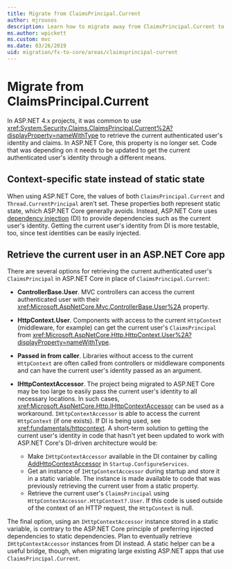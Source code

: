 ```yaml
---
title: Migrate from ClaimsPrincipal.Current
author: mjrousos
description: Learn how to migrate away from ClaimsPrincipal.Current to retrieve the current authenticated user's identity and claims in ASP.NET Core.
ms.author: wpickett
ms.custom: mvc
ms.date: 03/26/2019
uid: migration/fx-to-core/areas/claimsprincipal-current
---
```

# Migrate from ClaimsPrincipal.Current

In ASP.NET 4.x projects, it was common to use <xref:System.Security.Claims.ClaimsPrincipal.Current%2A?displayProperty=nameWithType> to retrieve the current authenticated user's identity and claims. In ASP.NET Core, this property is no longer set. Code that was depending on it needs to be updated to get the current authenticated user's identity through a different means.

## Context-specific state instead of static state

When using ASP.NET Core, the values of both `ClaimsPrincipal.Current` and `Thread.CurrentPrincipal` aren't set. These properties both represent static state, which ASP.NET Core generally avoids. Instead, ASP.NET Core uses [dependency injection](xref:fundamentals/dependency-injection) (DI) to provide dependencies such as the current user's identity. Getting the current user's identity from DI is more testable, too, since test identities can be easily injected.

## Retrieve the current user in an ASP.NET Core app

There are several options for retrieving the current authenticated user's `ClaimsPrincipal` in ASP.NET Core in place of `ClaimsPrincipal.Current`:

* **ControllerBase.User**. MVC controllers can access the current authenticated user with their <xref:Microsoft.AspNetCore.Mvc.ControllerBase.User%2A> property.
* **HttpContext.User**. Components with access to the current `HttpContext` (middleware, for example) can get the current user's `ClaimsPrincipal` from <xref:Microsoft.AspNetCore.Http.HttpContext.User%2A?displayProperty=nameWithType>.
* **Passed in from caller**. Libraries without access to the current `HttpContext` are often called from controllers or middleware components and can have the current user's identity passed as an argument.
* **IHttpContextAccessor**. The project being migrated to ASP.NET Core may be too large to easily pass the current user's identity to all necessary locations. In such cases, <xref:Microsoft.AspNetCore.Http.IHttpContextAccessor> can be used as a workaround. `IHttpContextAccessor` is able to access the current `HttpContext` (if one exists). If DI is being used, see <xref:fundamentals/httpcontext>. A short-term solution to getting the current user's identity in code that hasn't yet been updated to work with ASP.NET Core's DI-driven architecture would be:

  * Make `IHttpContextAccessor` available in the DI container by calling [AddHttpContextAccessor](https://github.com/aspnet/Hosting/issues/793) in `Startup.ConfigureServices`.
  * Get an instance of `IHttpContextAccessor` during startup and store it in a static variable. The instance is made available to code that was previously retrieving the current user from a static property.
  * Retrieve the current user's `ClaimsPrincipal` using `HttpContextAccessor.HttpContext?.User`. If this code is used outside of the context of an HTTP request, the `HttpContext` is null.

The final option, using an `IHttpContextAccessor` instance stored in a static variable, is contrary to the ASP.NET Core principle of preferring injected dependencies to static dependencies. Plan to eventually retrieve `IHttpContextAccessor` instances from DI instead. A static helper can be a useful bridge, though, when migrating large existing ASP.NET apps that use `ClaimsPrincipal.Current`.
